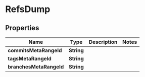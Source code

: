 

# RefsDump


## Properties

| Name | Type | Description | Notes |
|------------ | ------------- | ------------- | -------------|
|**commitsMetaRangeId** | **String** |  |  |
|**tagsMetaRangeId** | **String** |  |  |
|**branchesMetaRangeId** | **String** |  |  |



